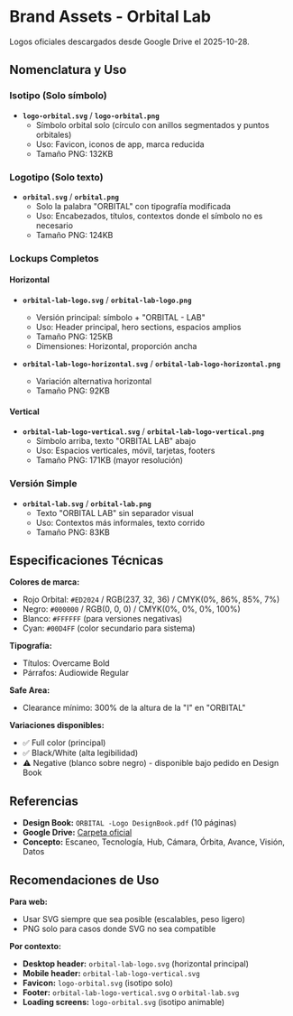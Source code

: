 # Brand Assets - Orbital Lab

Logos oficiales descargados desde Google Drive el 2025-10-28.

## Nomenclatura y Uso

### Isotipo (Solo símbolo)
- **`logo-orbital.svg`** / **`logo-orbital.png`**
  - Símbolo orbital solo (círculo con anillos segmentados y puntos orbitales)
  - Uso: Favicon, iconos de app, marca reducida
  - Tamaño PNG: 132KB

### Logotipo (Solo texto)
- **`orbital.svg`** / **`orbital.png`**
  - Solo la palabra "ORBITAL" con tipografía modificada
  - Uso: Encabezados, títulos, contextos donde el símbolo no es necesario
  - Tamaño PNG: 124KB

### Lockups Completos

#### Horizontal
- **`orbital-lab-logo.svg`** / **`orbital-lab-logo.png`**
  - Versión principal: símbolo + "ORBITAL - LAB"
  - Uso: Header principal, hero sections, espacios amplios
  - Tamaño PNG: 125KB
  - Dimensiones: Horizontal, proporción ancha

- **`orbital-lab-logo-horizontal.svg`** / **`orbital-lab-logo-horizontal.png`**
  - Variación alternativa horizontal
  - Tamaño PNG: 92KB

#### Vertical
- **`orbital-lab-logo-vertical.svg`** / **`orbital-lab-logo-vertical.png`**
  - Símbolo arriba, texto "ORBITAL LAB" abajo
  - Uso: Espacios verticales, móvil, tarjetas, footers
  - Tamaño PNG: 171KB (mayor resolución)

### Versión Simple
- **`orbital-lab.svg`** / **`orbital-lab.png`**
  - Texto "ORBITAL LAB" sin separador visual
  - Uso: Contextos más informales, texto corrido
  - Tamaño PNG: 83KB

## Especificaciones Técnicas

**Colores de marca:**
- Rojo Orbital: `#ED2024` / RGB(237, 32, 36) / CMYK(0%, 86%, 85%, 7%)
- Negro: `#000000` / RGB(0, 0, 0) / CMYK(0%, 0%, 0%, 100%)
- Blanco: `#FFFFFF` (para versiones negativas)
- Cyan: `#00D4FF` (color secundario para sistema)

**Tipografía:**
- Títulos: Overcame Bold
- Párrafos: Audiowide Regular

**Safe Area:**
- Clearance mínimo: 300% de la altura de la "I" en "ORBITAL"

**Variaciones disponibles:**
- ✅ Full color (principal)
- ✅ Black/White (alta legibilidad)
- ⚠️ Negative (blanco sobre negro) - disponible bajo pedido en Design Book

## Referencias

- **Design Book:** `ORBITAL -Logo DesignBook.pdf` (10 páginas)
- **Google Drive:** [Carpeta oficial](https://drive.google.com/drive/folders/12Z6xnY8qNVozXZWRCAl_hX4PpvQDcBrC)
- **Concepto:** Escaneo, Tecnología, Hub, Cámara, Órbita, Avance, Visión, Datos

## Recomendaciones de Uso

**Para web:**
- Usar SVG siempre que sea posible (escalables, peso ligero)
- PNG solo para casos donde SVG no sea compatible

**Por contexto:**
- **Desktop header:** `orbital-lab-logo.svg` (horizontal principal)
- **Mobile header:** `orbital-lab-logo-vertical.svg`
- **Favicon:** `logo-orbital.svg` (isotipo solo)
- **Footer:** `orbital-lab-logo-vertical.svg` o `orbital-lab.svg`
- **Loading screens:** `logo-orbital.svg` (isotipo animable)
